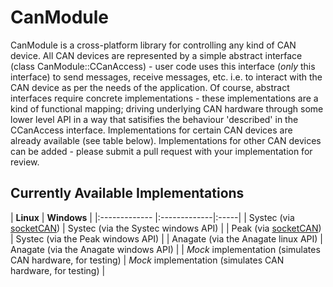 # CanModule
CanModule is a cross-platform library for controlling any kind of CAN device. All CAN devices are represented by a simple abstract interface (class CanModule::CCanAccess) - user code uses this interface (*only* this interface) to send messages, receive messages, etc. i.e. to interact with the CAN device as per the needs of the application. Of course, abstract interfaces require concrete implementations - these implementations are a kind of functional mapping; driving underlying CAN hardware through some lower level API in a way that satisifies the behaviour 'described' in the CCanAccess interface. Implementations for certain CAN devices are already available (see table below). Implementations for other CAN devices can be added - please submit a pull request with your implementation for review.

## Currently Available Implementations
| **Linux** | **Windows** |
|:------------- |:-------------|:-----|
| Systec (via [socketCAN](https://www.kernel.org/doc/Documentation/networking/can.txt)) | Systec (via the Systec windows API) |
| Peak (via [socketCAN](https://www.kernel.org/doc/Documentation/networking/can.txt)) | Systec (via the Peak windows API) |
| Anagate (via the Anagate linux API) | Anagate (via the Anagate windows API) |
| *Mock* implementation (simulates CAN hardware, for testing) | *Mock* implementation (simulates CAN hardware, for testing) |
